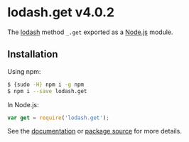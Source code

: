 # lodash.get v4.0.2

The [lodash](https://lodash.com/) method `_.get` exported as a [Node.js](https://nodejs.org/) module.

## Installation

Using npm:
```bash
$ {sudo -H} npm i -g npm
$ npm i --save lodash.get
```

In Node.js:
```js
var get = require('lodash.get');
```

See the [documentation](https://lodash.com/docs#get) or [package source](https://github.com/lodash/lodash/blob/4.0.2-npm-packages/lodash.get) for more details.
